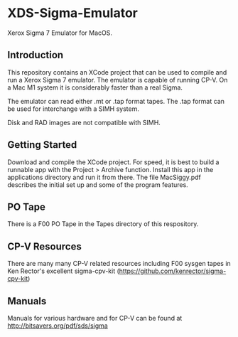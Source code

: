 # XDS-Sigma-Emulator
Xerox Sigma 7 Emulator for MacOS.

## Introduction
This repository contains an XCode project that can be used to compile and run a Xerox Sigma 7 emulator.  The emulator is capable of running CP-V.  On a Mac M1 system it is considerably faster than a real Sigma.

The emulator can read either .mt or .tap format tapes.  The .tap format can be used for interchange with a SIMH system. 
 
Disk and RAD images are not compatible with SIMH.


## Getting Started
Download and compile the XCode project.  For speed, it is best to build a runnable app with the Project > Archive function.  Install this app in the applications directory and run it from there.   The file MacSiggy.pdf describes the initial set up and some of the program features.

## PO Tape
There is a F00 PO Tape in the Tapes directory of this respository.

## CP-V Resources
There are many many CP-V related resources including F00 sysgen tapes in Ken Rector's excellent sigma-cpv-kit (https://github.com/kenrector/sigma-cpv-kit)

## Manuals
Manuals for various hardware and for CP-V can be found at http://bitsavers.org/pdf/sds/sigma

